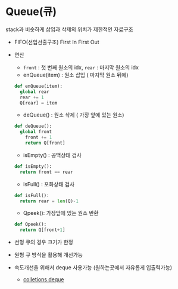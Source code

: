 # Queue(큐)

stack과 비슷하게 삽입과 삭제의 위치가 제한적인 자료구조

- FIFO(선입선출구조) First In First Out

- 연산

  - `front` : 첫 번째 원소의 idx, `rear` : 마지막 원소의 idx
  - enQueue(item) : 원소 삽입 ( 마지막 원소 뒤에)

  ```python
  def enQueue(item):
  	global rear
  	rear += 1
  	Q[rear] = item
  ```

  - deQueue() : 원소 삭제 ( 가장 앞에 있는 원소)

  ```python
  def deQueue():
  	global front
      front += 1
      return Q[front]
  ```

  - isEmpty() : 공백상태 검사

  ```python
  def isEmpty():
  	return front == rear
  ```

  - isFull() : 포화상태 검사

  ```python
  def isFull():
  	return rear = len(Q)-1
  ```

  - Qpeek(): 가장앞에 있는 원소 반환

  ```python
  def Qpeek():
  	return Q[front+1]
  ```

- 선형 큐의 경우 크기가 한정
- 원형 큐 방식을 활용해 개선가능

- 속도개선을 위해서 deque 사용가능 (원하는곳에서 자유롭게 입출력가능)
  - [colletions deque](https://docs.python.org/ko/3/library/collections.html#collections.deque)